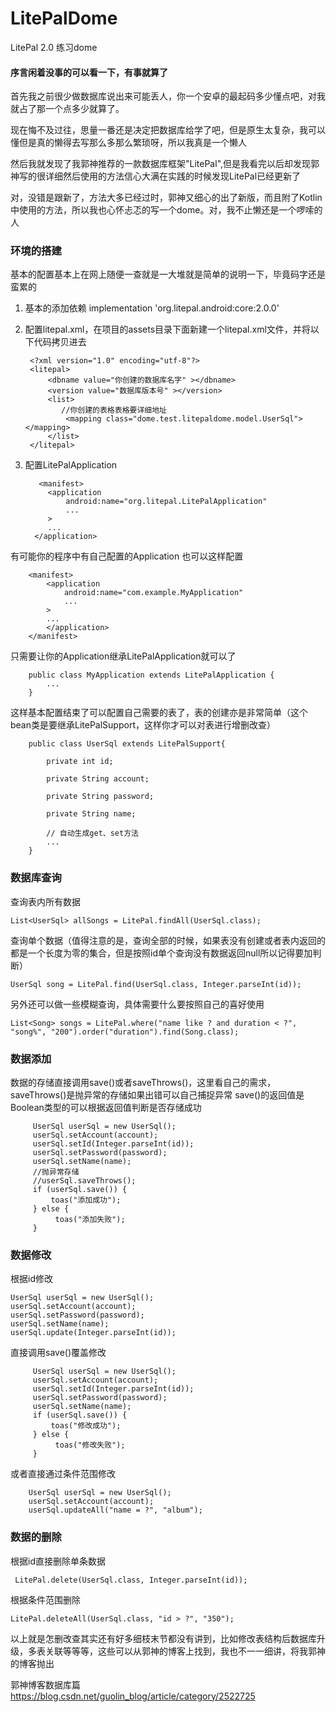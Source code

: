 # LitePalDome
LitePal 2.0  练习dome

#### 序言闲着没事的可以看一下，有事就算了

首先我之前很少做数据库说出来可能丢人，你一个安卓的最起码多少懂点吧，对我就占了那一个点多少就算了。

现在悔不及过往，思量一番还是决定把数据库给学了吧，但是原生太复杂，我可以懂但是真的懒得去写那么多那么繁琐呀，所以我真是一个懒人

然后我就发现了我郭神推荐的一款数据库框架"LitePal",但是我看完以后却发现郭神写的很详细然后使用的方法信心大满在实践的时候发现LitePal已经更新了

对，没错是跟新了，方法大多已经过时，郭神又细心的出了新版，而且附了Kotlin中使用的方法，所以我也心怀忐忑的写一个dome。对，我不止懒还是一个啰嗦的人

### 环境的搭建

基本的配置基本上在网上随便一查就是一大堆就是简单的说明一下，毕竟码字还是蛮累的

1. 基本的添加依赖  implementation 'org.litepal.android:core:2.0.0'

2. 配置litepal.xml，在项目的assets目录下面新建一个litepal.xml文件，并将以下代码拷贝进去

        
        <?xml version="1.0" encoding="utf-8"?>
        <litepal>
            <dbname value="你创建的数据库名字" ></dbname>
            <version value="数据库版本号" ></version>
            <list>
               //你创建的表格表格要详细地址
                <mapping class="dome.test.litepaldome.model.UserSql"></mapping>
            </list>
        </litepal>

3. 配置LitePalApplication

          <manifest>
            <application
                android:name="org.litepal.LitePalApplication"
                ...
            >
            ...
         </application>
 
有可能你的程序中有自己配置的Application 也可以这样配置

        <manifest>
            <application
                android:name="com.example.MyApplication"
                ...
            >
            ...
            </application>
        </manifest>

只需要让你的Application继承LitePalApplication就可以了

        public class MyApplication extends LitePalApplication {
            ...
        }
        
这样基本配置结束了可以配置自己需要的表了，表的创建亦是非常简单（这个bean类是要继承LitePalSupport，这样你才可以对表进行增删改查）


        public class UserSql extends LitePalSupport{
        	
        	private int id;
        	
        	private String account;
        	
        	private String password;
        	
        	private String name;
        	
        	// 自动生成get、set方法
        	...
        }

        
### 数据库查询

查询表内所有数据

    List<UserSql> allSongs = LitePal.findAll(UserSql.class);
    
查询单个数据（值得注意的是，查询全部的时候，如果表没有创建或者表内返回的都是一个长度为零的集合，但是按照id单个查询没有数据返回null所以记得要加判断）

    UserSql song = LitePal.find(UserSql.class, Integer.parseInt(id));
    
另外还可以做一些模糊查询，具体需要什么要按照自己的喜好使用

    List<Song> songs = LitePal.where("name like ? and duration < ?", "song%", "200").order("duration").find(Song.class);
    
    
### 数据添加
    
数据的存储直接调用save()或者saveThrows()，这里看自己的需求，saveThrows()是抛异常的存储如果出错可以自己捕捉异常
save()的返回值是Boolean类型的可以根据返回值判断是否存储成功
         
         UserSql userSql = new UserSql();
         userSql.setAccount(account);
         userSql.setId(Integer.parseInt(id));
         userSql.setPassword(password);
         userSql.setName(name); 
         //抛异常存储
         //userSql.saveThrows();
         if (userSql.save()) {
             toas("添加成功");
         } else {
              toas("添加失败");
         }
         
### 数据修改

根据id修改 
     
    UserSql userSql = new UserSql();
    userSql.setAccount(account);
    userSql.setPassword(password);
    userSql.setName(name);
    userSql.update(Integer.parseInt(id));
    
直接调用save()覆盖修改

         UserSql userSql = new UserSql();
         userSql.setAccount(account);
         userSql.setId(Integer.parseInt(id));
         userSql.setPassword(password);
         userSql.setName(name); 
         if (userSql.save()) {
             toas("修改成功");
         } else {
              toas("修改失败");
         }

或者直接通过条件范围修改

        UserSql userSql = new UserSql();
        userSql.setAccount(account);
        userSql.updateAll("name = ?", "album");
        
        
### 数据的删除

根据id直接删除单条数据

     LitePal.delete(UserSql.class, Integer.parseInt(id));
     
根据条件范围删除 

    LitePal.deleteAll(UserSql.class, "id > ?", "350");
    
    
以上就是怎删改查其实还有好多细枝末节都没有讲到，比如修改表结构后数据库升级，多表关联等等等，这些可以从郭神的博客上找到，我也不一一细讲，将我郭神的博客抛出

郭神博客数据库篇
https://blog.csdn.net/guolin_blog/article/category/2522725